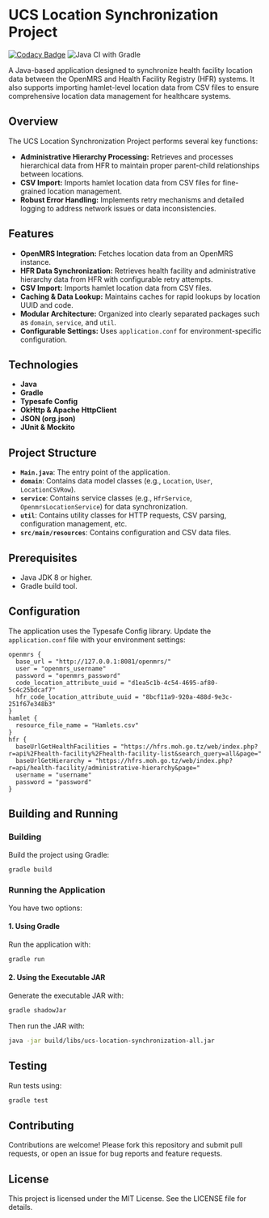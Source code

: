# UCS Location Synchronization Project
[![Codacy Badge](https://app.codacy.com/project/badge/Grade/1f5753fc9732488c87a21d544cd441aa)](https://app.codacy.com/gh/Digital-Square-Tanzania/hfr-ucs-location-sync-service/dashboard?utm_source=gh&utm_medium=referral&utm_content=&utm_campaign=Badge_grade)
![Java CI with Gradle](https://github.com/Digital-Square-Tanzania/hfr-ucs-location-sync-service/actions/workflows/gradle.yml/badge.svg)

A Java-based application designed to synchronize health facility location data between the OpenMRS and Health Facility Registry (HFR) systems. It also supports importing hamlet-level location data from CSV files to ensure comprehensive location data management for healthcare systems.

## Overview

The UCS Location Synchronization Project performs several key functions:

- **Administrative Hierarchy Processing:** Retrieves and processes hierarchical data from HFR to maintain proper parent-child relationships between locations.
- **CSV Import:** Imports hamlet location data from CSV files for fine-grained location management.
- **Robust Error Handling:** Implements retry mechanisms and detailed logging to address network issues or data inconsistencies.

## Features

- **OpenMRS Integration:** Fetches location data from an OpenMRS instance.
- **HFR Data Synchronization:** Retrieves health facility and administrative hierarchy data from HFR with configurable retry attempts.
- **CSV Import:** Imports hamlet location data from CSV files.
- **Caching & Data Lookup:** Maintains caches for rapid lookups by location UUID and code.
- **Modular Architecture:** Organized into clearly separated packages such as `domain`, `service`, and `util`.
- **Configurable Settings:** Uses `application.conf` for environment-specific configuration.

## Technologies

- **Java**
- **Gradle**
- **Typesafe Config**
- **OkHttp & Apache HttpClient**
- **JSON (org.json)**
- **JUnit & Mockito**

## Project Structure

- **`Main.java`**: The entry point of the application.
- **`domain`**: Contains data model classes (e.g., `Location`, `User`, `LocationCSVRow`).
- **`service`**: Contains service classes (e.g., `HfrService`, `OpenmrsLocationService`) for data synchronization.
- **`util`**: Contains utility classes for HTTP requests, CSV parsing, configuration management, etc.
- **`src/main/resources`**: Contains configuration and CSV data files.

## Prerequisites

- Java JDK 8 or higher.
- Gradle build tool.

## Configuration

The application uses the Typesafe Config library. Update the `application.conf` file with your environment settings:

```hocon
openmrs {
  base_url = "http://127.0.0.1:8081/openmrs/"
  user = "openmrs_username"
  password = "openmrs_password"
  code_location_attribute_uuid = "d1ea5c1b-4c54-4695-af80-5c4c25bdcaf7"
  hfr_code_location_attribute_uuid = "8bcf11a9-920a-488d-9e3c-251f67e348b3"
}
hamlet {
  resource_file_name = "Hamlets.csv"
}
hfr {
  baseUrlGetHealthFacilities = "https://hfrs.moh.go.tz/web/index.php?r=api%2Fhealth-facility%2Fhealth-facility-list&search_query=all&page="
  baseUrlGetHierarchy = "https://hfrs.moh.go.tz/web/index.php?r=api/health-facility/administrative-hierarchy&page="
  username = "username"
  password = "password"
}
```

## Building and Running

### Building

Build the project using Gradle:

```bash
gradle build
```

### Running the Application

You have two options:

#### 1. Using Gradle

Run the application with:

```bash
gradle run
```

#### 2. Using the Executable JAR

Generate the executable JAR with:

```bash
gradle shadowJar
```

Then run the JAR with:

```bash
java -jar build/libs/ucs-location-synchronization-all.jar
```

## Testing

Run tests using:

```bash
gradle test
```

## Contributing

Contributions are welcome! Please fork this repository and submit pull requests, or open an issue for bug reports and feature requests.

## License

This project is licensed under the MIT License. See the LICENSE file for details.